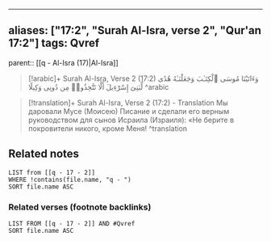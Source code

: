 
---
aliases: ["17:2", "Surah Al-Isra, verse 2", "Qur'an 17:2"]
tags: Qvref
---

parent:: [[q - Al-Isra (17)|Al-Isra]]

> [!arabic]+ Surah Al-Isra, Verse 2 (17:2)
> <span class="quran-arabic">وَءَاتَيْنَا مُوسَى ٱلْكِتَـٰبَ وَجَعَلْنَـٰهُ هُدًى لِّبَنِىٓ إِسْرَٰٓءِيلَ أَلَّا تَتَّخِذُوا۟ مِن دُونِى وَكِيلًا</span>
^arabic

> [!translation]+ Surah Al-Isra, Verse 2 (17:2) - Translation
> Мы даровали Мусе (Моисею) Писание и сделали его верным руководством для сынов Исраила (Израиля): «Не берите в покровители никого, кроме Меня!
^translation



## Related notes
```dataview
LIST from [[q - 17 - 2]]
WHERE !contains(file.name, "q - ")
SORT file.name ASC
```

### Related verses (footnote backlinks)
```dataview
LIST FROM [[q - 17 - 2]] AND #Qvref
SORT file.name ASC
```

